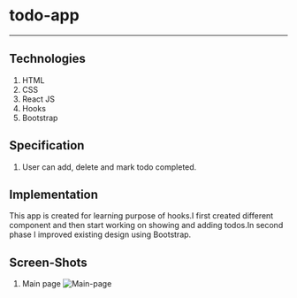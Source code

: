 # todo-app
---
## Technologies 
 1. HTML
 2. CSS
 3. React JS
 4. Hooks
 5. Bootstrap
 
## Specification
  1. User can add, delete and mark todo completed.
  
## Implementation
 This app is created for learning purpose of hooks.I first created different component and then start working on showing and adding todos.In second phase I improved existing design using Bootstrap.
 
## Screen-Shots
1. Main page
 ![Main-page](./todo-app-with-hooks/Main.jpg)
